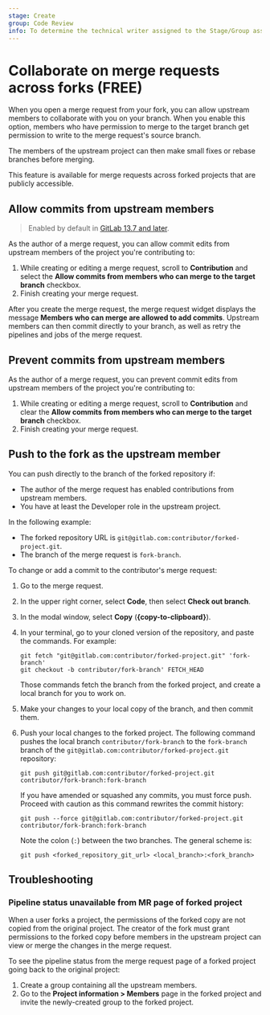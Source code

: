 ```yaml
---
stage: Create
group: Code Review
info: To determine the technical writer assigned to the Stage/Group associated with this page, see https://about.gitlab.com/handbook/product/ux/technical-writing/#assignments
---
```


# Collaborate on merge requests across forks **(FREE)**

When you open a merge request from your fork, you can allow upstream
members to collaborate with you on your branch.
When you enable this option, members who have permission to merge to the target branch get
permission to write to the merge request's source branch.

The members of the upstream project can then make small fixes or rebase branches
before merging.

This feature is available for merge requests across forked projects that are
publicly accessible.

## Allow commits from upstream members

> Enabled by default in [GitLab 13.7 and later](https://gitlab.com/gitlab-org/gitlab/-/issues/23308).

As the author of a merge request, you can allow commit edits from
upstream members of the project you're contributing to:

1. While creating or editing a merge request, scroll to **Contribution** and
   select the **Allow commits from members who can merge to the target branch**
   checkbox.
1. Finish creating your merge request.

After you create the merge request, the merge request widget displays the message
**Members who can merge are allowed to add commits**. Upstream members can then
commit directly to your branch, as well as retry the pipelines and jobs of the
merge request.

## Prevent commits from upstream members

As the author of a merge request, you can prevent commit edits from
upstream members of the project you're contributing to:

1. While creating or editing a merge request, scroll to **Contribution** and
   clear the **Allow commits from members who can merge to the target branch**
   checkbox.
1. Finish creating your merge request.

## Push to the fork as the upstream member

You can push directly to the branch of the forked repository if:

- The author of the merge request has enabled contributions from upstream
  members.
- You have at least the Developer role in the
  upstream project.

In the following example:

- The forked repository URL is `git@gitlab.com:contributor/forked-project.git`.
- The branch of the merge request is `fork-branch`.

To change or add a commit to the contributor's merge request:

1. Go to the merge request.
1. In the upper right corner, select **Code**, then select **Check out branch**.
1. In the modal window, select **Copy** (**{copy-to-clipboard}**).
1. In your terminal, go to your cloned version of the repository, and
   paste the commands. For example:

   ```shell
   git fetch "git@gitlab.com:contributor/forked-project.git" 'fork-branch'
   git checkout -b contributor/fork-branch' FETCH_HEAD
   ```

   Those commands fetch the branch from the forked project, and create a local branch
   for you to work on.

1. Make your changes to your local copy of the branch, and then commit them.
1. Push your local changes to the forked project. The following command pushes
   the local branch `contributor/fork-branch` to the `fork-branch` branch of
   the `git@gitlab.com:contributor/forked-project.git` repository:

   ```shell
   git push git@gitlab.com:contributor/forked-project.git contributor/fork-branch:fork-branch
   ```

   If you have amended or squashed any commits, you must force push. Proceed
   with caution as this command rewrites the commit history:

   ```shell
   git push --force git@gitlab.com:contributor/forked-project.git contributor/fork-branch:fork-branch
   ```

   Note the colon (`:`) between the two branches. The general scheme is:

   ```shell
   git push <forked_repository_git_url> <local_branch>:<fork_branch>
   ```

## Troubleshooting

### Pipeline status unavailable from MR page of forked project

When a user forks a project, the permissions of the forked copy are not copied
from the original project. The creator of the fork must grant permissions to the
forked copy before members in the upstream project can view or merge the changes
in the merge request.

To see the pipeline status from the merge request page of a forked project
going back to the original project:

1. Create a group containing all the upstream members.
1. Go to the **Project information > Members** page in the forked project and invite the newly-created
   group to the forked project.
